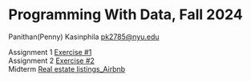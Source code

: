 # Programming With Data, Fall 2024

Panithan(Penny)  Kasinphila 
pk2785@nyu.edu


 Assignment 1 [Exercise #1](https://github.com/PanithanPenny/ProgrammingWithData/blob/main/exercise-1.ipynb)\
 Assignment 2 [Exercise #2](https://github.com/PanithanPenny/ProgrammingWithData/blob/main/exercise-2.ipynb)\
 Midterm  [Real estate listings_Airbnb]( https://github.com/PanithanPenny/ProgrammingWithData/blob/main/Midterm_Penny.ipynb)


